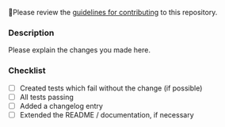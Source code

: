 🚨Please review the [guidelines for contributing](https://github.com/schemathesis/schemathesis/blob/master/CONTRIBUTING.rst) to this repository.

### Description

Please explain the changes you made here.

### Checklist

- [ ] Created tests which fail without the change (if possible)
- [ ] All tests passing
- [ ] Added a changelog entry
- [ ] Extended the README / documentation, if necessary
